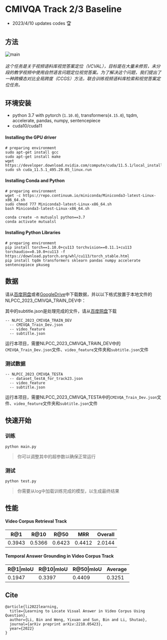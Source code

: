 # CMIVQA Track 2/3 Baseline



- 2023/4/10 updates codes 🏆

## 方法

![main](./image/main.png)

###### 这个任务是关于视频语料库视觉答案定位（VCVAL），目标是在大量未修剪，未分段的教学视频中使用自然语言问题定位视觉答案。为了解决这个问题，我们提出了一种跨模态对比全局跨度（CCGS）方法，联合训练视频语料库检索和视觉答案定位任务。

## 环境安装

- python 3.7 with pytorch (`1.10.0`), transformers(`4.15.0`), tqdm, accelerate, pandas, numpy, sentencepiece
- cuda10/cuda11

#### Installing the GPU driver

```shell script
# preparing environment
sudo apt-get install gcc
sudo apt-get install make
wget https://developer.download.nvidia.com/compute/cuda/11.5.1/local_installers/cuda_11.5.1_495.29.05_linux.run
sudo sh cuda_11.5.1_495.29.05_linux.run
```

#### Installing Conda and Python

```shell script
# preparing environment
wget -c https://repo.continuum.io/miniconda/Miniconda3-latest-Linux-x86_64.sh
sudo chmod 777 Miniconda3-latest-Linux-x86_64.sh 
bash Miniconda3-latest-Linux-x86_64.sh

conda create -n mutualsl python==3.7
conda activate mutualsl
```

#### Installing Python Libraries

```plain
# preparing environment
pip install torch==1.10.0+cu113 torchvision==0.11.1+cu113 torchaudio==0.10.0+cu113 -f https://download.pytorch.org/whl/cu113/torch_stable.html
pip install tqdm transformers sklearn pandas numpy accelerate sentencepiece pkuseg
```

## 数据

请从[百度网盘](https://pan.baidu.com/s/1VRJZaQyGn5PbyGt0yVo1Gg?pwd=9874)或者[GoogleDrive](https://drive.google.com/drive/folders/1QbY8DEaVLkY2w6vOCWAs4ZQFHgJ3q8ui?usp=sharing)中下载数据，并以以下格式放置于本地文件的NLPCC_2023_CMIVQA_TRAIN_DEV中：

其中的subtitle.json是处理完成的文件，请从[百度网盘](https://pan.baidu.com/s/1eN_mo3iHyyHVH_8dciElqA?pwd=9871)下载

```plain
-- NLPCC_2023_CMIVQA_TRAIN_DEV
  -- CMIVQA_Train_Dev.json
  -- video_feature
  -- subtitle.json
```

运行本项目，需要NLPCC_2023_CMIVQA_TRAIN_DEV中的`CMIVQA_Train_Dev.json`文件、`video_feature`文件夹和`subtitle.json`文件



### 测试数据

```plain
-- NLPCC_2023_CMIVQA_TESTA
  -- dataset_testA_for_track23.json
  -- video_feature
  -- subtitle.json
```

运行本项目，需要NLPCC_2023_CMIVQA_TESTA中的`CMIVQA_Train_Dev.json`文件、`video_feature`文件夹和`subtitle.json`文件



## 快速开始

### 训练

```shell script
python main.py
```

> 你可以调整其中的超参数以确保正常运行

### 测试

```shell script
python test.py
```

> 你需要从log中加载训练完成的模型，以生成最终结果



## 性能

#### Video Corpus Retrieval Track

| R@1    | R@10   | R@50   | MRR    | Overall |
| ------ | ------ | ------ | ------ | ------- |
| 0.3943 | 0.5366 | 0.6423 | 0.4412 | 2.0144  |

#### Temporal Answer Grounding in Video Corpus Track

| R@1\|mIoU | R@10\|mIoU | R@50\|mIoU | Average |
| --------- | ---------- | ---------- | ------- |
| 0.1947    | 0.3397     | 0.4409     | 0.3251  |




## Cite

```
@article{li2022learning,
  title={Learning to Locate Visual Answer in Video Corpus Using Question},
  author={Li, Bin and Weng, Yixuan and Sun, Bin and Li, Shutao},
  journal={arXiv preprint arXiv:2210.05423},
  year={2022}
}

```
